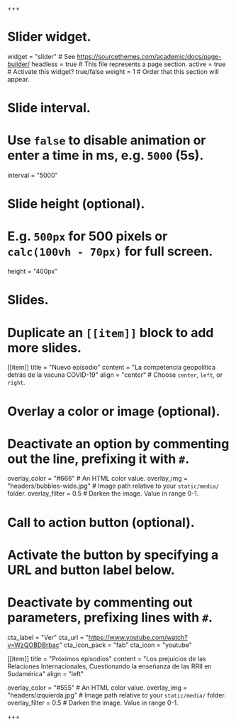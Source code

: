 +++
# Slider widget.
widget = "slider"  # See https://sourcethemes.com/academic/docs/page-builder/
headless = true  # This file represents a page section.
active = true  # Activate this widget? true/false
weight = 1  # Order that this section will appear.


# Slide interval.
# Use `false` to disable animation or enter a time in ms, e.g. `5000` (5s).
interval = "5000"

# Slide height (optional).
# E.g. `500px` for 500 pixels or `calc(100vh - 70px)` for full screen.
height = "400px"

# Slides.
# Duplicate an `[[item]]` block to add more slides.
[[item]]
  title = "Nuevo episodio"
  content = "La competencia geopolítica detrás de la vacuna COVID-19"
  align = "center"  # Choose `center`, `left`, or `right`.

  # Overlay a color or image (optional).
  #   Deactivate an option by commenting out the line, prefixing it with `#`.
  overlay_color = "#666"  # An HTML color value.
  overlay_img = "headers/bubbles-wide.jpg"  # Image path relative to your `static/media/` folder.
  overlay_filter = 0.5  # Darken the image. Value in range 0-1.

  # Call to action button (optional).
  #   Activate the button by specifying a URL and button label below.
  #   Deactivate by commenting out parameters, prefixing lines with `#`.
  cta_label = "Ver"
  cta_url = "https://www.youtube.com/watch?v=WzQOBDBrbac"
  cta_icon_pack = "fab"
  cta_icon = "youtube"

[[item]]
  title = "Próximos episodios"
  content = "Los prejuicios de las Relaciones Internacionales, Cuestionando la enseñanza de las RRII en Sudamérica"
  align = "left"

  overlay_color = "#555"  # An HTML color value.
  overlay_img = "headers/izquierda.jpg"  # Image path relative to your `static/media/` folder.
  overlay_filter = 0.5  # Darken the image. Value in range 0-1.

+++
